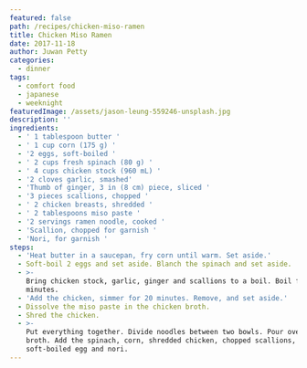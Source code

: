 ```yaml
---
featured: false
path: /recipes/chicken-miso-ramen
title: Chicken Miso Ramen
date: 2017-11-18
author: Juwan Petty
categories:
  - dinner
tags:
  - comfort food
  - japanese
  - weeknight
featuredImage: /assets/jason-leung-559246-unsplash.jpg
description: ''
ingredients:
  - ' 1 tablespoon butter '
  - ' 1 cup corn (175 g) '
  - '2 eggs, soft-boiled '
  - ' 2 cups fresh spinach (80 g) '
  - ' 4 cups chicken stock (960 mL) '
  - '2 cloves garlic, smashed'
  - 'Thumb of ginger, 3 in (8 cm) piece, sliced '
  - '3 pieces scallions, chopped '
  - ' 2 chicken breasts, shredded '
  - ' 2 tablespoons miso paste '
  - '2 servings ramen noodle, cooked '
  - 'Scallion, chopped for garnish '
  - 'Nori, for garnish '
steps:
  - 'Heat butter in a saucepan, fry corn until warm. Set aside.'
  - Soft-boil 2 eggs and set aside. Blanch the spinach and set aside.
  - >-
    Bring chicken stock, garlic, ginger and scallions to a boil. Boil for 30
    minutes.
  - 'Add the chicken, simmer for 20 minutes. Remove, and set aside.'
  - Dissolve the miso paste in the chicken broth.
  - Shred the chicken.
  - >-
    Put everything together. Divide noodles between two bowls. Pour over chicken
    broth. Add the spinach, corn, shredded chicken, chopped scallions,
    soft-boiled egg and nori.
---
```


